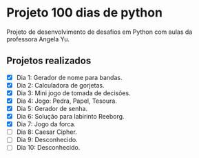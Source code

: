 # Projeto 100 dias de python

Projeto de desenvolvimento de desafios em Python com aulas da professora Angela Yu.

## Projetos realizados

- [x] Dia 1: Gerador de nome para bandas.
- [x] Dia 2: Calculadora de gorjetas.
- [x] Dia 3: Mini jogo de tomada de decisões.
- [x] Dia 4: Jogo: Pedra, Papel, Tesoura.
- [x] Dia 5: Gerador de senha.
- [x] Dia 6: Solução para labirinto Reeborg.
- [x] Dia 7: Jogo da forca.
- [ ] Dia 8: Caesar Cipher.
- [ ] Dia 9: Desconhecido.
- [ ] Dia 10: Desconhecido.
